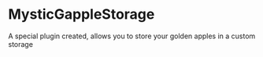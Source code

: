 # MysticGappleStorage
A special plugin created, allows you to store your golden apples in a custom storage
